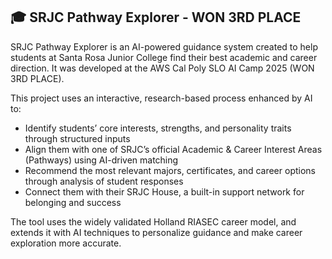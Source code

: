 ## **🎓 SRJC Pathway Explorer - WON 3RD PLACE**
SRJC Pathway Explorer is an AI-powered guidance system created to help students at Santa Rosa Junior College find their best academic and career direction. It was developed at the AWS Cal Poly SLO AI Camp 2025 (WON 3RD PLACE).

This project uses an interactive, research-based process enhanced by AI to:
- Identify students’ core interests, strengths, and personality traits through structured inputs
- Align them with one of SRJC’s official Academic & Career Interest Areas (Pathways) using AI-driven matching
- Recommend the most relevant majors, certificates, and career options through analysis of student responses
- Connect them with their SRJC House, a built-in support network for belonging and success

The tool uses the widely validated Holland RIASEC career model, and extends it with AI techniques to personalize guidance and make career exploration more accurate.